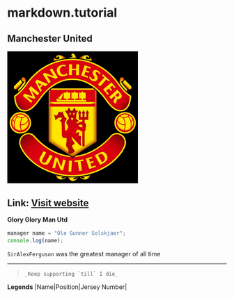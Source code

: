 # markdown.tutorial

## Manchester United
<!-- ![rohit maan](images/profile-pic.jpg width=300 "helloji") -->
<img src = "ManchesterUnited.jpg" width=300>

Link: [Visit website](www.manchesterunited.com)
---

**Glory Glory Man Utd** 

```javascript
manager name = "Ole Gunner Solskjaer";
console.log(name); 
```

`SirAlexFerguson` was the greatest manager of all time

*******

>     _Keep supporting `till` I die_

**Legends**
|Name|Position|Jersey Number|




